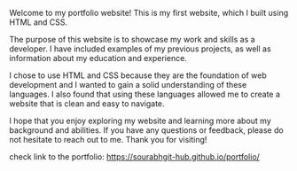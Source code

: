 Welcome to my portfolio website! This is my first website, which I built using HTML and CSS.

The purpose of this website is to showcase my work and skills as a developer. I have included examples of my previous projects, as well as information about my education and experience.

I chose to use HTML and CSS because they are the foundation of web development and I wanted to gain a solid understanding of these languages. I also found that using these languages allowed me to create a website that is clean and easy to navigate.

I hope that you enjoy exploring my website and learning more about my background and abilities. If you have any questions or feedback, please do not hesitate to reach out to me. Thank you for visiting!


check link to the portfolio: https://sourabhgit-hub.github.io/portfolio/
